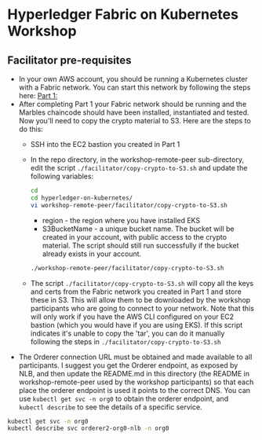 # Hyperledger Fabric on Kubernetes Workshop

## Facilitator pre-requisites
* In your own AWS account, you should be running a Kubernetes cluster with a Fabric network. You can start this network
by following the steps here: [Part 1:](../fabric-main/README.md) 
* After completing Part 1 your Fabric network should be running and the Marbles chaincode should have been installed,
instantiated and tested. Now you'll need to copy the crypto material to S3. Here are the steps to do this: 
    * SSH into the EC2 bastion you created in Part 1
    * In the repo directory, in the workshop-remote-peer sub-directory, edit the script `./facilitator/copy-crypto-to-S3.sh` 
    and update the following variables:
    
        ```bash
        cd
        cd hyperledger-on-kubernetes/
        vi workshop-remote-peer/facilitator/copy-crypto-to-S3.sh
        ```
        * region - the region where you have installed EKS
        * S3BucketName - a unique bucket name. The bucket will be created in your account, with public access to the crypto material. The
        script should still run successfully if the bucket already exists in your account.
        
        ```bash
        ./workshop-remote-peer/facilitator/copy-crypto-to-S3.sh
        ```
        
    * The script `./facilitator/copy-crypto-to-S3.sh` will copy all the keys and certs from the Fabric network you created in Part 1
    and store these in S3. This will allow them to be downloaded by the workshop participants who are going to connect to your network. 
    Note that this will only work if you have the AWS CLI configured on your EC2 bastion (which you would have if you are using EKS).
    If this script indicates it's unable to copy the 'tar', you can do it manually following the steps in `./facilitator/copy-crypto-to-S3.sh`
* The Orderer connection URL must be obtained and made available to all participants. I suggest you get the Orderer endpoint,
as exposed by NLB, and then update the README.md in this directory (the README in workshop-remote-peer used by the workshop participants) so that
each place the orderer endpoint is used it points to the correct DNS. You can use `kubectl get svc -n org0` to obtain the
orderer endpoint, and `kubectl describe` to see the details of a specific service.

```bash
kubectl get svc -n org0
kubectl describe svc orderer2-org0-nlb -n org0
```
